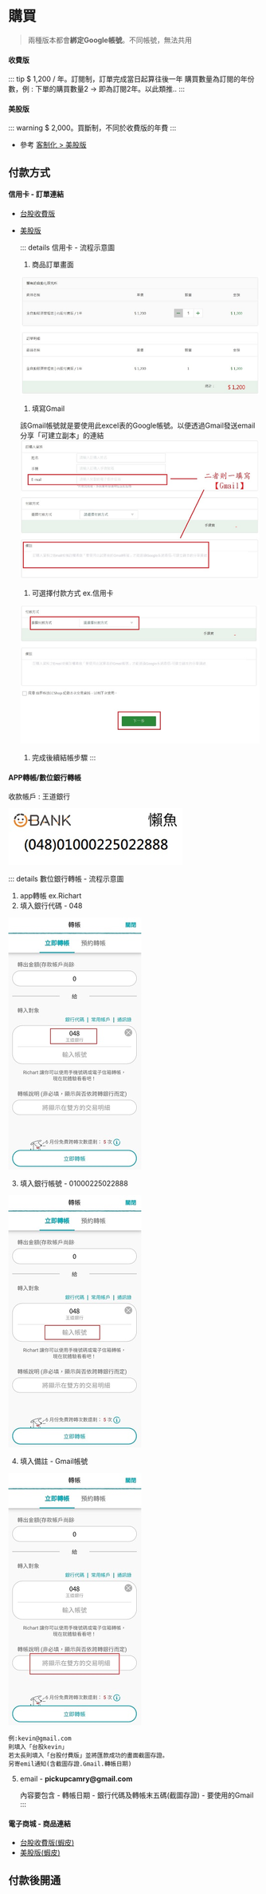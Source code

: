 # 購買

> 兩種版本都會**綁定Google帳號**。不同帳號，無法共用

#### 收費版

 ::: tip $ 1,200 / 年。訂閱制，訂單完成當日起算往後一年
 購買數量為訂閱的年份數，例 : 下單的購買數量2 → 即為訂閱2年。以此類推..
 :::

#### 美股版

 ::: warning $ 2,000。買斷制，不同於收費版的年費
 :::
 - 參考 [客制化 > 美股版](../PayOnly/功能.md#融資券)

## 付款方式

#### 信用卡 - 訂單連結

 - [台股收費版](https://cart.cashier.ecpay.com.tw/qp/ntY1)
 - [美股版](https://cart.cashier.ecpay.com.tw/qp/naqB)

   ::: details 信用卡 - 流程示意圖
   1. 商品訂單畫面

   ![](../../.vuepress/public/images/進階功能_信用卡付款_流程1.jpg)

   1. 填寫Gmail

    該Gmail帳號就是要使用此excel表的Google帳號。以便透過Gmail發送email分享「可建立副本」的連結
   ![](../../.vuepress/public/images/進階功能_信用卡付款_流程2.jpg)
   
   1. 可選擇付款方式 ex.信用卡

   ![](../../.vuepress/public/images/進階功能_信用卡付款_流程3.jpg)

   1. 完成後續結帳步驟
   :::

#### APP轉帳/數位銀行轉帳

  收款帳戶 : 王道銀行

  ![王道銀行](../../.vuepress/public/images/王道銀行.jpg)

  ::: details 數位銀行轉帳 - 流程示意圖
   1. app轉帳 ex.Richart
   2. 填入銀行代碼 - 048

   ![流程1](../../.vuepress/public/images/進階功能_數位轉帳_流程1.jpg)


   3. 填入銀行帳號 - 01000225022888

   ![流程2](../../.vuepress/public/images/進階功能_數位轉帳_流程2.jpg)


   4. 填入備註 - Gmail帳號

   ![流程3](../../.vuepress/public/images/進階功能_數位轉帳_流程3.jpg)

    例:kevin@gmail.com
    則填入「台股kevin」
    若太長則填入「台股付費版」並將匯款成功的畫面截圖存證。
    另寄emil通知(含截圖存證.Gmail.轉帳日期)

   5. email - __pickupcamry@gmail.com__

      內容要包含
    - 轉帳日期
    - 銀行代碼及轉帳末五碼(截圖存證)
    - 要使用的Gmail
   :::

#### 電子商城 - 商品連結

 - [台股收費版(蝦皮)](https://shopee.tw/Google%E8%A9%A6%E7%AE%97%E8%A1%A8%E3%80%90%E5%85%A8%E8%87%AA%E5%8B%95%E8%82%A1%E7%A5%A8%E7%AE%A1%E7%90%86%E8%A1%A8-%E5%8F%B0%E8%82%A1%E4%BB%98%E8%B2%BB%E7%89%88%E3%80%91%F0%9F%93%9DExcel-%E8%82%A1%E7%A5%A8%E7%AE%A1%E7%90%86-%E7%AF%84%E6%9C%AC-%E8%87%AA%E5%8B%95%E5%8C%96-%E8%82%A1%E7%A5%A8%E8%A8%98%E5%B8%B3-%E8%82%A1%E7%A5%A8%E6%95%B4%E7%90%86-%E8%82%A1%E7%A5%A8%E6%90%8D%E7%9B%8A-i.150537601.9985869773?position=1)
 - [美股版(蝦皮)](https://shopee.tw/Google%E8%A9%A6%E7%AE%97%E8%A1%A8%E3%80%90%E5%85%A8%E8%87%AA%E5%8B%95%E8%82%A1%E7%A5%A8%E7%AE%A1%E7%90%86%E8%A1%A8-%E7%BE%8E%E8%82%A1%E4%BB%98%E8%B2%BB%E7%89%88%E3%80%91%F0%9F%93%9DExcel-%E8%82%A1%E7%A5%A8%E7%AE%A1%E7%90%86-%E7%AF%84%E6%9C%AC-%E7%BE%8E%E8%82%A1-%E8%82%A1%E7%A5%A8%E8%A8%98%E5%B8%B3-%E8%82%A1%E7%A5%A8%E6%95%B4%E7%90%86-%E8%82%A1%E7%A5%A8%E6%90%8D%E7%9B%8A-i.150537601.3195478292?sp_atk=e1dab470-61cc-4acb-adc1-abae42693845)

## 付款後開通